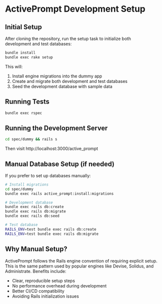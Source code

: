 # ActivePrompt Development Setup

## Initial Setup

After cloning the repository, run the setup task to initialize both development and test databases:

```bash
bundle install
bundle exec rake setup
```

This will:
1. Install engine migrations into the dummy app
2. Create and migrate both development and test databases
3. Seed the development database with sample data

## Running Tests

```bash
bundle exec rspec
```

## Running the Development Server

```bash
cd spec/dummy && rails s
```

Then visit http://localhost:3000/active_prompt

## Manual Database Setup (if needed)

If you prefer to set up databases manually:

```bash
# Install migrations
cd spec/dummy
bundle exec rails active_prompt:install:migrations

# Development database
bundle exec rails db:create
bundle exec rails db:migrate
bundle exec rails db:seed

# Test database
RAILS_ENV=test bundle exec rails db:create
RAILS_ENV=test bundle exec rails db:migrate
```

## Why Manual Setup?

ActivePrompt follows the Rails engine convention of requiring explicit setup. This is the same pattern used by popular engines like Devise, Solidus, and Administrate. Benefits include:

- Clear, reproducible setup steps
- No performance overhead during development
- Better CI/CD compatibility
- Avoiding Rails initialization issues